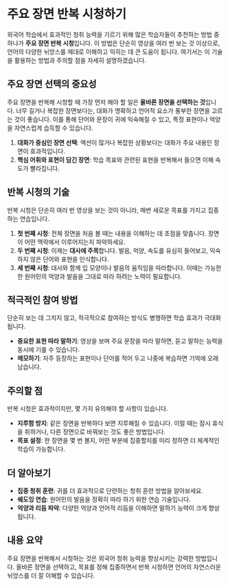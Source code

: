 # 주요 장면 반복 시청하기

외국어 학습에서 효과적인 청취 능력을 기르기 위해 많은 학습자들이 추천하는 방법 중 하나가 **주요 장면 반복 시청**입니다. 이 방법은 단순히 영상을 여러 번 보는 것 이상으로, 언어의 다양한 뉘앙스를 제대로 이해하고 익히는 데 큰 도움이 됩니다. 여기서는 이 기술을 활용하는 방법과 주의할 점을 자세히 설명하겠습니다.

## 주요 장면 선택의 중요성

주요 장면을 반복해 시청할 때 가장 먼저 해야 할 일은 **올바른 장면을 선택하는 것**입니다. 너무 길거나 복잡한 장면보다는, 대화가 명확하고 언어적 요소가 풍부한 장면을 고르는 것이 좋습니다. 이를 통해 단어와 문장이 귀에 익숙해질 수 있고, 특정 표현이나 억양을 자연스럽게 습득할 수 있습니다.

1. **대화가 중심인 장면 선택**: 액션이 많거나 복잡한 상황보다는 대화가 주요 내용인 장면이 효과적입니다.
2. **핵심 어휘와 표현이 담긴 장면**: 학습 목표와 관련된 표현을 반복해서 들으면 이해 속도가 빨라집니다.

## 반복 시청의 기술

반복 시청은 단순히 여러 번 영상을 보는 것이 아니라, 매번 새로운 목표를 가지고 집중하는 연습입니다.

1. **첫 번째 시청**: 전체 장면을 처음 볼 때는 내용을 이해하는 데 초점을 맞춥니다. 장면이 어떤 맥락에서 이루어지는지 파악하세요.
2. **두 번째 시청**: 이제는 **대사에 주목**합니다. 발음, 억양, 속도를 유심히 들어보고, 익숙하지 않은 단어와 표현을 인식합니다.
3. **세 번째 시청**: 대사와 함께 입 모양이나 발음의 움직임을 따라합니다. 이때는 가능한 한 원어민의 억양과 발음을 그대로 따라 하려는 노력이 필요합니다.

## 적극적인 참여 방법

단순히 보는 데 그치지 않고, 적극적으로 참여하는 방식도 병행하면 학습 효과가 극대화됩니다.

- **중요한 표현 따라 말하기**: 영상을 보며 주요 문장을 따라 말하면, 듣고 말하는 능력을 동시에 기를 수 있습니다.
- **메모하기**: 자주 등장하는 표현이나 단어를 적어 두고 나중에 복습하면 기억에 오래 남습니다.

## 주의할 점

반복 시청은 효과적이지만, 몇 가지 유의해야 할 사항이 있습니다.

- **지루함 방지**: 같은 장면을 반복하다 보면 지루해질 수 있습니다. 이럴 때는 잠시 휴식을 취하거나, 다른 장면으로 바꿔보는 것도 좋은 방법입니다.
- **목표 설정**: 한 장면을 몇 번 볼지, 어떤 부분에 집중할지를 미리 정하면 더 체계적인 학습이 가능합니다.

## 더 알아보기

- **집중 청취 훈련**: 귀를 더 효과적으로 단련하는 청취 훈련 방법을 알아보세요.
- **쉐도잉 연습**: 원어민의 발음을 정확히 따라 하기 위한 연습 기술입니다.
- **억양과 리듬 파악**: 다양한 억양과 언어적 리듬을 이해하면 말하기 능력이 크게 향상됩니다.

## 내용 요약

주요 장면을 반복해서 시청하는 것은 외국어 청취 능력을 향상시키는 강력한 방법입니다. 올바른 장면을 선택하고, 목표를 정해 집중하면서 반복 시청하면 언어의 자연스러운 뉘앙스를 더 잘 이해할 수 있습니다.